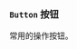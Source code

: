 ### `Button` 按钮
常用的操作按钮。

<ClientOnly>
<template>
<demo-block>
<template #demo-title>基础按钮</template>
<template #component-body>
    <ha-button>默认按钮</ha-button>
    <ha-button type="primary">主要按钮</ha-button>
    <ha-button type="success">成功按钮</ha-button>
    <ha-button type="warning">警告按钮</ha-button>
    <ha-button type="danger">取消按钮</ha-button>
</template>
<template #component-remark>
    <div class="description">
        <p>使用type、plain、round和circle属性来定义 Button 的样式。</p>
    </div>
</template>
<template #component-code>

```vue
<ha-button>默认按钮</ha-button>
<ha-button type="primary">主要按钮</ha-button>
<ha-button type="success">成功按钮</ha-button>
<ha-button type="warning">警告按钮</ha-button>
<ha-button type="danger">取消按钮</ha-button>
```
</template>
</demo-block>
</template>

<template>
<demo-block>
<template #demo-title>禁用状态</template>
<template #component-body>
    <ha-button disabled>默认按钮</ha-button>
    <ha-button type="primary" disabled>主要按钮</ha-button>
    <ha-button type="success" disabled>成功按钮</ha-button>
    <ha-button type="warning" disabled>警告按钮</ha-button>
    <ha-button type="danger" disabled>取消按钮</ha-button>
</template>
<template #component-remark>
    <div class="description">
        <p>你可以使用disabled属性来定义按钮是否可用，它接受一个Boolean值。</p>
    </div>
</template>
<template #component-code>

```vue
<ha-button disabled>默认按钮</ha-button>
<ha-button type="primary" disabled>主要按钮</ha-button>
<ha-button type="success" disabled>成功按钮</ha-button>
<ha-button type="warning" disabled>警告按钮</ha-button>
<ha-button type="danger" disabled>取消按钮</ha-button>
```
</template>
</demo-block>
</template>
</ClientOnly>